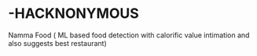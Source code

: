 # -HACKNONYMOUS
Namma Food ( ML  based food detection  with calorific value intimation and also suggests best restaurant)
